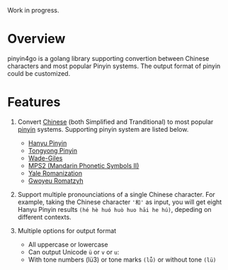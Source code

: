 Work in progress.

Overview
=========

pinyin4go is a golang library supporting convertion between Chinese characters and most popular Pinyin systems. The output format of pinyin could be customized.


Features
==================

1. Convert [Chinese](http://en.wikipedia.org/wiki/Chinese_language) (both Simplified and Tranditional) to most popular [pinyin](http://en.wikipedia.org/wiki/Pinyin) systems. Supporting pinyin system are listed below. 
   * [Hanyu Pinyin](http://en.wikipedia.org/wiki/Hanyu_Pinyin)
   * [Tongyong Pinyin](http://en.wikipedia.org/wiki/Tongyong_Pinyin)
   * [Wade-Giles](http://en.wikipedia.org/wiki/Wade-Giles)
   * [MPS2 (Mandarin Phonetic Symbols II)](http://en.wikipedia.org/wiki/MPS2)
   * [Yale Romanization](http://en.wikipedia.org/wiki/Yale_Romanization)
   * [Gwoyeu Romatzyh](http://en.wikipedia.org/wiki/Gwoyeu_Romatzyh)

2. Support multiple pronounciations of a single Chinese character. For example, taking the Chinese character `'和'` as input, you will get eight Hanyu Pinyin results `(hé hè huó huò huo hāi he hú)`, depeding on different contexts.

3. Multiple options for output format
   * All uppercase or lowercase
   * Can output Unicode `ü` or `v` or `u`:
   * With tone numbers (lü3) or tone marks `(lǚ)` or without tone `(lü)`



